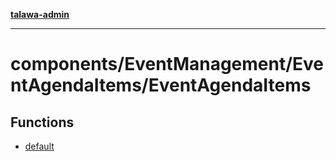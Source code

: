 [**talawa-admin**](../../../../README.md)

***

# components/EventManagement/EventAgendaItems/EventAgendaItems

## Functions

- [default](functions/default.md)
